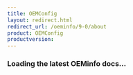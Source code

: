 ```yaml
---
title: OEMConfig
layout: redirect.html
redirect_url: /oeminfo/9-0/about
product: OEMConfig
productversion:
---
```


### Loading the latest OEMinfo docs...
